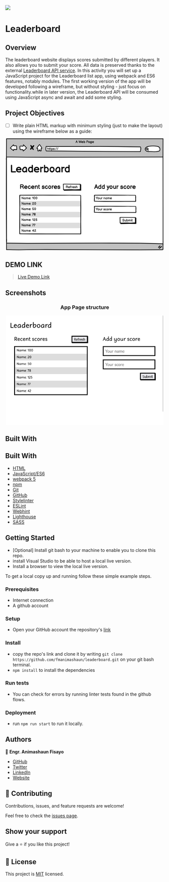 ![](https://img.shields.io/badge/fmanimashaun-green)

# Leaderboard

## Overview

The leaderboard website displays scores submitted by different players. It also allows you to submit your score. All data is preserved thanks to the external [Leaderboard API service](https://www.notion.so/microverse/Leaderboard-API-service-24c0c3c116974ac49488d4eb0267ade3). In this activity you will set up a JavaScript project for the Leaderboard list app, using webpack and ES6 features, notably modules. The first working version of the app will be developed following a wireframe, but without styling - just focus on functionality.while in later version, the Leaderboard API will be consumed using JavaScript async and await and add some styling.

## Project Objectives

- [ ] Write plain HTML markup with minimum styling (just to make the layout) using the wireframe below as a guide:

<p align="center">
  <img width="500" src="screenshot/leaderboard_wireframe.png">
</P>


## DEMO LINK

> [Live Demo Link](https://fmanimashaun.github.io/leaderboard/)

## Screenshots

<h3 align="center">App Page structure</h3>
<p align="center">
  <img width="500" src="screenshot/page_demo.png">
</P>

## Built With

## Built With

- [HTML](https://developer.mozilla.org/en-US/docs/Web/HTML)
- [JavaScript/ES6](https://262.ecma-international.org/6.0/)
- [webpack 5](https://webpack.js.org/)
- [npm](https://www.npmjs.com/)
- [Git](https://git-scm.com/)
- [GitHub](https://github.com)
- [Stylelinter](https://stylelint.io/)
- [ESLint](https://eslint.org/)
- [Webhint](https://webhint.io/)
- [Lighthouse](https://ethcar.github.io/lighthouse/)
- [SASS](https://sass-lang.com/)


## Getting Started

- [Optional] Install git bash to your machine to enable you to clone this repo.
- install Visual Studio to be able to host a local live version.
- Install a browser to view the local live version.

To get a local copy up and running follow these simple example steps.

### Prerequisites

- Internet connection
- A github account

### Setup

- Open your GitHub account the repository's [link](https://github.com/fmanimashaun/leaderboard)

### Install

- copy the repo's link and clone it by writing `git clone https://github.com/fmanimashaun/leaderboard.git` on your git bash terminal.
- `npm install` to install the dependencies

### Run tests

- You can check for errors by running linter tests found in the github flows.

### Deployment

- run `npm run start` to run it locally.

## Authors

👤 **Engr. Animashaun Fisayo**

- [GitHub](https://github.com/fmanimashaun)
- [Twitter](https://twitter.com/fmanimashaun)
- [LinkedIn](https://www.linkedin.com/in/fmanimashaun/)
- [Website](https://fmanimashaun.com)

## 🤝 Contributing

Contributions, issues, and feature requests are welcome!

Feel free to check the [issues page](../../issues/).

## Show your support

Give a ⭐️ if you like this project!

## 📝 License

This project is [MIT](./LICENSE) licensed.
